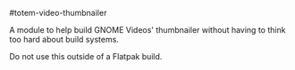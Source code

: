 #totem-video-thumbnailer

A module to help build GNOME Videos' thumbnailer without having to
think too hard about build systems.

Do not use this outside of a Flatpak build.
